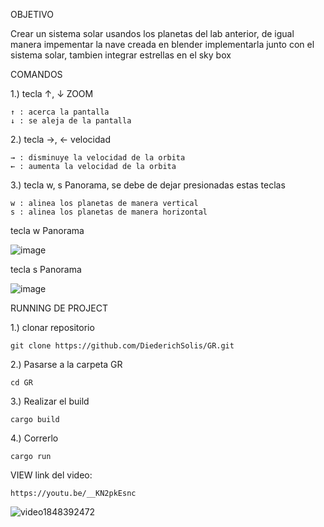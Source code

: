 OBJETIVO

<P>
Crear un sistema solar usandos los planetas del lab anterior, de igual manera impementar la nave creada en blender 
implementarla junto con el sistema solar, tambien integrar estrellas en el sky box
</P>

COMANDOS
<p>
1.) tecla ↑, ↓  ZOOM
</p>
  
```
↑ : acerca la pantalla
↓ : se aleja de la pantalla
```

<p>
2.) tecla →, ←  velocidad
</p>

```
→ : disminuye la velocidad de la orbita 
← : aumenta la velocidad de la orbita
```

<p>
3.) tecla w, s  Panorama, se debe de dejar presionadas estas teclas
</p>

```
w : alinea los planetas de manera vertical
s : alinea los planetas de manera horizontal
```
<p> 
tecla  w  Panorama
</p>

![image](https://github.com/user-attachments/assets/935e378c-9313-40af-8239-526e58a3dd59)


<p> 
tecla  s  Panorama
</p>

![image](https://github.com/user-attachments/assets/3d67ff67-065e-4bc5-b42c-4270bf11cdce)


RUNNING DE PROJECT
<p>
1.) clonar repositorio
</p>

```
git clone https://github.com/DiederichSolis/GR.git
```

<p>
2.) Pasarse a la carpeta GR
</p>

```
cd GR
```

<p>
3.) Realizar el build
</p>

```
cargo build
```

4.) Correrlo
</p>

```
cargo run 
```


VIEW
link del video: 
```
https://youtu.be/__KN2pkEsnc
```

![video1848392472](https://github.com/user-attachments/assets/a2f8f96b-f261-44d2-8d87-0483e3a77bf7)




